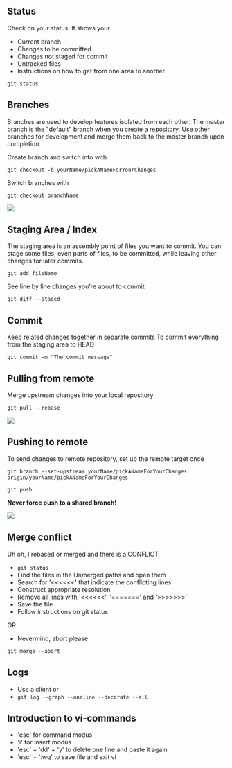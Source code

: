 Status
-----
Check on your status. It shows your 
- Current branch
- Changes to be committed
- Changes not staged for commit
- Untracked files
- Instructions on how to get from one area to another

```
git status
```

Branches
-------
Branches are used to develop features isolated from each other. The master branch is the "default" branch when you create a repository. Use other branches for development and merge them back to the master branch upon completion.

Create branch and switch into with 
```
git checkout -b yourName/pickANameForYourChanges
```
Switch branches with 
```
git checkout branchName
```
![](https://www.atlassian.com/pt/git/workflows/pageSections/00/contentFullWidth/0/tabs/01/pageSections/07/contentFullWidth/0/content_files/file0/document/git-workflow-feature-branch-1.png)


Staging Area / Index
-----------
The staging area is an assembly point of files you want to commit. You can stage some files, even parts of files, to be committed, while leaving other changes for later commits.
```
git add fileName
```

See line by line changes you're about to commit
```
git diff --staged
```

Commit
------
Keep related changes together in separate commits
To commit everything from the staging area to HEAD
```
git commit -m "The commit message"
```

Pulling from remote
-----------------
Merge upstream changes into your local repository
```
git pull --rebase
```
![](https://www.atlassian.com/pt/git/workflows/pageSections/00/contentFullWidth/0/tabs/00/pageSections/05/contentFullWidth/00/content_files/file1/document/git-workflow-svn-6.png)


Pushing to remote
---------
To send changes to remote repository, set up the remote target once
```
git branch --set-upstream yourName/pickANameForYourChanges origin/yourName/pickANameForYourChanges 
```
```
git push
```

**Never force push to a shared branch!**

![](https://www.atlassian.com/wac/landing/git/tutorial/remote-repositories/pageSections/00/contentFullWidth/0/tabs/03/pageSections/01/contentFullWidth/00/imageBinary/git-tutorial_repos-push.png)

Merge conflict
----------
Uh oh, I rebased or merged and there is a CONFLICT
- `git status`
- Find the files in the Unmerged paths and open them 
- Search for '<<<<<<' that indicate the conflicting lines
- Construct appropriate resolution
- Remove all lines with '<<<<<<', '=======' and '>>>>>>>'
- Save the file 
- Follow instructions on git status

OR 
- Nevermind, abort please
```
git merge --abort
```

Logs
----
- Use a client or
- `git log --graph --oneline --decorate --all`


Introduction to vi-commands
--------------
- 'esc' for command modus
- 'i' for insert modus
- 'esc' + 'dd' + 'y' to delete one line and paste it again
- 'esc' + ':wq' to save file and exit vi



